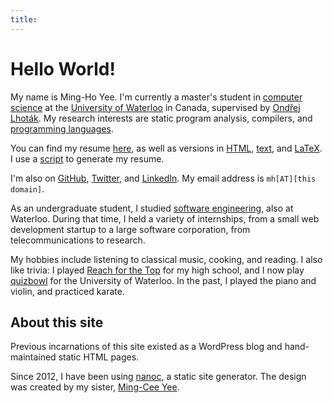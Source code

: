 ```yaml
---
title:
---
```


Hello World!
============

My name is Ming-Ho Yee. I'm currently a master's student in [computer science][]
at the [University of Waterloo][] in Canada, supervised by [Ond&#345;ej
Lhot&aacute;k][olhotak]. My research interests are static program analysis,
compilers, and [programming languages][plg].

You can find my resume [here][PDF resume], as well as versions in [HTML][HTML
resume], [text][TXT resume], and [LaTeX][TEX resume]. I use a [script][resume
code] to generate my resume.

I'm also on [GitHub][], [Twitter][], and [LinkedIn][]. My email address is
`mh[AT][this domain]`.

As an undergraduate student, I studied [software engineering][], also at
Waterloo. During that time, I held a variety of internships, from a small web
development startup to a large software corporation, from telecommunications to
research.

My hobbies include listening to classical music, cooking, and reading. I also
like trivia: I played [Reach for the Top][] for my high school, and I now play
[quizbowl][] for the University of Waterloo. In the past, I played the piano and
violin, and practiced karate.

[computer science]: http://cs.uwaterloo.ca/
[University of Waterloo]: http://www.uwaterloo.ca/
[olhotak]: http://plg.uwaterloo.ca/~olhotak/
[plg]: http://plg.uwaterloo.ca/

[PDF resume]: /resume/YeeMing-Ho_resume_online.pdf
[HTML resume]: /resume/YeeMing-Ho_resume_online.html
[TXT resume]: /resume/YeeMing-Ho_resume_online.txt
[TEX resume]: /resume/YeeMing-Ho_resume_online.tex
[resume code]: https://github.com/mhyee/resume

[GitHub]: https://github.com/mhyee
[Twitter]: https://twitter.com/mhyee
[LinkedIn]: https://www.linkedin.com/in/mhyee

[software engineering]: http://uwaterloo.ca/software-engineering/
[Reach for the Top]: http://www.reachforthetop.com
[quizbowl]: http://quizbowl.uwaterloo.ca


About this site
---------------

Previous incarnations of this site existed as a WordPress blog and
hand-maintained static HTML pages.

Since 2012, I have been using [nanoc][], a static site generator. The design was
created by my sister, [Ming-Cee Yee][].

[nanoc]: http://nanoc.ws
[Ming-Cee Yee]: http://skysketches.com
